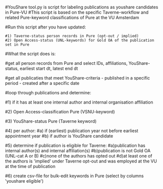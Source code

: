 #YouShare tool.py is script for labeling publications as youshare candidates in Pure-VU
#This script is based on the specific Taverne-workflow and related Pure-keyword classifications of Pure at the VU Amsterdam

#Run this script after you have updated:

    #1) Taverne-status person records in Pure (opt-out / implied)
    #2) Open Access-status (UNL-keywords) for Gold OA of the publication set in Pure

#What the script does is:

#get all person records from Pure and select IDs, affiliations, YouShare-status, earliest start dt, latest end dt

#get all publicaties that meet YouShare-criteria - published in a specific period - created after a specific date

#loop through publications and determine:

#1) if it has at least one internal author and internal organisation affiliation

#2) Open Access-classification Pure (VSNU-keyword)

#3) YouShare-status Pure (Taverne keyword)

#4) per author:
    #a) if (earliest) publication year not before earliest appointment year
    #b) if author is YouShare candidate
    
#5) determine if publication is eligible for Taverne:
    #a)publication has internal author(s) and internal affiliation(s)
    #b)publication is not Gold OA (UNL-cat A or B)
    #c)none of the authors has opted out
    #d)at least one of the authors is 'implied' under Taverne opt-out and was employed at the VU at the time of publication
    
#6) create csv-file for bulk-edit keywords in Pure (select by columns 'youshare eligible')
